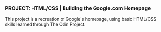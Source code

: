 ### PROJECT: HTML/CSS | Building the Google.com Homepage

This project is a recreation of Google's homepage, using basic HTML/CSS skills learned through The Odin Project.
